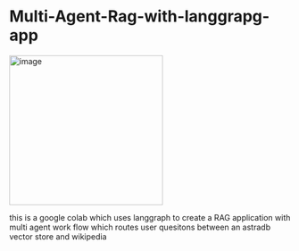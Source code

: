 # Multi-Agent-Rag-with-langgrapg-app
<img width="275" height="268" alt="image" src="https://github.com/user-attachments/assets/e486f06d-c815-4c27-bcfd-fbd6b267c23a" />


this is a google colab which uses langgraph to create a RAG application with multi agent work flow which routes user quesitons between an astradb vector store and wikipedia 


